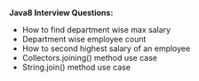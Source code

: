 <b>Java8 Interview Questions:</b>


- How to find department wise max salary
- Department wise employee count
- How to second highest salary of an employee
- Collectors.joining() method use case
- String.join() method use case



